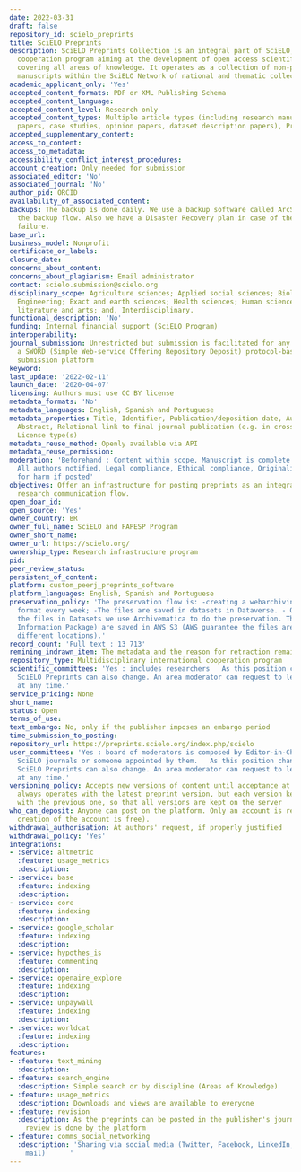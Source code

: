 ```yaml
---
date: 2022-03-31
draft: false
repository_id: scielo_preprints
title: SciELO Preprints
description: SciELO Preprints Collection is an integral part of SciELO, an international
  cooperation program aiming at the development of open access scientific communication
  covering all areas of knowledge. It operates as a collection of non-peer-reviewed
  manuscripts within the SciELO Network of national and thematic collection of journals.
academic_applicant_only: 'Yes'
accepted_content_formats: PDF or XML Publishing Schema
accepted_content_language:
accepted_content_level: Research only
accepted_content_types: Multiple article types (including research manuscripts, review
  papers, case studies, opinion papers, dataset description papers), Preprints
accepted_supplementary_content:
access_to_content:
access_to_metadata:
accessibility_conflict_interest_procedures:
account_creation: Only needed for submission
associated_editor: 'No'
associated_journal: 'No'
author_pid: ORCID
availability_of_associated_content:
backups: The backup is done daily. We use a backup software called ArcServe to do
  the backup flow. Also we have a Disaster Recovery plan in case of the Datacenter
  failure.
base_url:
business_model: Nonprofit
certificate_or_labels:
closure_date:
concerns_about_content:
concerns_about_plagiarism: Email administrator
contact: scielo.submission@scielo.org
disciplinary_scope: Agriculture sciences; Applied social sciences; Biological sciences;
  Engineering; Exact and earth sciences; Health sciences; Human sciences; Linguistic,
  literature and arts; and, Interdisciplinary.
functional_description: 'No'
funding: Internal financial support (SciELO Program)
interoperability:
journal_submission: Unrestricted but submission is facilitated for any journal using
  a SWORD (Simple Web-service Offering Repository Deposit) protocol-based manuscript
  submission platform
keyword:
last_update: '2022-02-11'
launch_date: '2020-04-07'
licensing: Authors must use CC BY license
metadata_formats: 'No'
metadata_languages: English, Spanish and Portuguese
metadata_properties: Title, Identifier, Publication/deposition date, Author name(s),
  Abstract, Relational link to final journal publication (e.g. in crossref metadata),
  License type(s)
metadata_reuse_method: Openly available via API
metadata_reuse_permission:
moderation: 'Beforehand : Content within scope, Manuscript is complete (methods, references),
  All authors notified, Legal compliance, Ethical compliance, Originality, Potential
  for harm if posted'
objectives: Offer an infrastructure for posting preprints as an integral part of the
  research communication flow.
open_doar_id:
open_source: 'Yes'
owner_country: BR
owner_full_name: SciELO and FAPESP Program
owner_short_name:
owner_url: https://scielo.org/
ownership_type: Research infrastructure program
pid:
peer_review_status:
persistent_of_content:
platform: custom_peerj_preprints_software
platform_languages: English, Spanish and Portuguese
preservation_policy: 'The preservation flow is: -creating a webarchiving file in WARC
  format every week; -The files are saved in datasets in Dataverse. - Once we saving
  the files in Datasets we use Archivematica to do the preservation. The AIP (Archival
  Information Package) are saved in AWS S3 (AWS guarantee the files are saved in 3
  different locations).'
record_count: 'Full text : 13 713'
remining_indrawn_item: The metadata and the reason for retraction remain on the server;
repository_type: Multidisciplinary international cooperation program
scientific_committees: 'Yes : includes researchers   As this position changes within our journals, their roles as area moderators in
  SciELO Preprints can also change. An area moderator can request to leave the board
  at any time.'
service_pricing: None
short_name:
status: Open
terms_of_use:
text_embargo: No, only if the publisher imposes an embargo period
time_submission_to_posting:
repository_url: https://preprints.scielo.org/index.php/scielo
user_committees: 'Yes : board of moderators is composed by Editor-in-Chiefs of the
  SciELO journals or someone appointed by them.   As this position changes within our journals, their roles as area moderators in
  SciELO Preprints can also change. An area moderator can request to leave the board
  at any time.'
versioning_policy: Accepts new versions of content until acceptance at journal.  OPS
  always operates with the latest preprint version, but each version keeps a connection
  with the previous one, so that all versions are kept on the server
who_can_deposit: Anyone can post on the platform. Only an account is required ( The
  creation of the account is free).
withdrawal_authorisation: At authors' request, if properly justified
withdrawal_policy: 'Yes'
integrations:
- :service: altmetric
  :feature: usage_metrics
  :description:
- :service: base
  :feature: indexing
  :description:
- :service: core
  :feature: indexing
  :description:
- :service: google_scholar
  :feature: indexing
  :description:
- :service: hypothes_is
  :feature: commenting
  :description:
- :service: openaire_explore
  :feature: indexing
  :description:
- :service: unpaywall
  :feature: indexing
  :description:
- :service: worldcat
  :feature: indexing
  :description:
features:
- :feature: text_mining
  :description:
- :feature: search_engine
  :description: Simple search or by discipline (Areas of Knowledge)
- :feature: usage_metrics
  :description: Downloads and views are available to everyone
- :feature: revision
  :description: As the preprints can be posted in the publisher's journals, the peer
    review is done by the platform
- :feature: comms_social_networking
  :description: 'Sharing via social media (Twitter, Facebook, LinkedIn, Reddit and
    mail)      '
---
```



